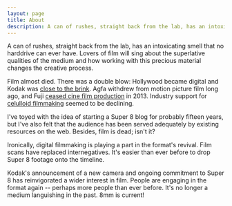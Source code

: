 ```yaml
---
layout: page
title: About
description: A can of rushes, straight back from the lab, has an intoxicating smell that no harddrive can ever have.
---
```


A can of rushes, straight back from the lab, has an intoxicating smell that no harddrive can ever have. Lovers of film will sing about the superlative qualities of the medium and how working with this precious material changes the creative process.

Film almost died. There was a double blow: Hollywood became digital and Kodak was [close to the brink](http://dealbook.nytimes.com/2012/01/19/eastman-kodak-files-for-bankruptcy/?_r=0). Agfa withdrew from motion picture film long ago, and Fuji [ceased cine film production](http://www.fujifilm.com/news/n130402.html) in 2013. Industry support for [celulloid filmmaking](http://www.theguardian.com/artanddesign/2011/feb/22/tacita-dean-16mm-film) seemed to be declining.

I've toyed with the idea of starting a Super 8 blog for probably fifteen years, but I've also felt that the audience has been served adequately by existing resources on the web. Besides, film is dead; isn't it?

Ironically, digital filmmaking is playing a part in the format's revival. Film scans have replaced internegatives. It's easier than ever before to drop Super 8 footage onto the timeline. 

Kodak's announcement of a new camera and ongoing commitment to Super 8 has reinvigorated a wider interest in film. People are engaging in the format again -- perhaps more people than ever before. It's no longer a medium languishing in the past. 8mm is current!